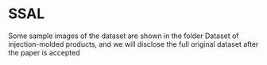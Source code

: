# SSAL
Some sample images of the dataset are shown in the folder Dataset of injection-molded products, and we will disclose the full original dataset after the paper is accepted
